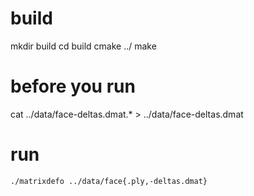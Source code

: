 
# build

mkdir build
cd build
cmake ../
make


# before you run

   cat ../data/face-deltas.dmat.* > ../data/face-deltas.dmat 

# run

    ./matrixdefo ../data/face{.ply,-deltas.dmat}
